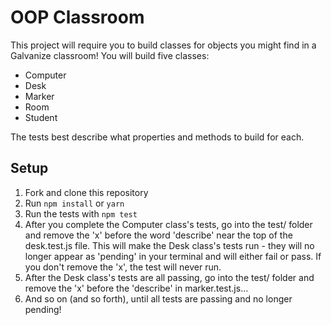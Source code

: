 # OOP Classroom

This project will require you to build classes for objects you might find in a Galvanize classroom! You will build five classes:

* Computer
* Desk
* Marker
* Room
* Student

The tests best describe what properties and methods to build for each.

## Setup

1. Fork and clone this repository
1. Run `npm install` or `yarn`
1. Run the tests with `npm test`
1. After you complete the Computer class's tests, go into the test/ folder and remove the 'x' before the word 'describe' near the top of the desk.test.js file.  This will make the Desk class's tests run - they will no longer appear as 'pending' in your terminal and will either fail or pass. If you don't remove the 'x', the test will never run. 
1. After the Desk class's tests are all passing, go into the test/ folder and remove the 'x' before the 'describe' in marker.test.js...
1. And so on (and so forth), until all tests are passing and no longer pending!
